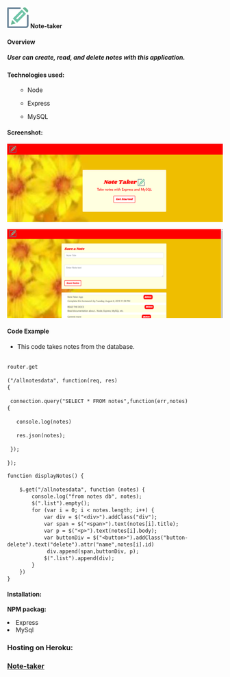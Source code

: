 ![logo](logo.png) **Note-taker**

#### **Overview**

##### User can create, read, and delete notes with this application.

#### **Technologies used:**

 <ul>

- Node
- Express
- MySQL

  </ul>

#### **Screenshot:**

![](note2.png)

![](note.png)

#### **Code Example**

- This code takes notes from the database.

```

router.get

("/allnotesdata", function(req, res)
{

 connection.query("SELECT * FROM notes",function(err,notes)
{

   console.log(notes)

   res.json(notes);

 });

});
```

```
function displayNotes() {

    $.get("/allnotesdata", function (notes) {
        console.log("from notes db", notes);
        $(".list").empty();
        for (var i = 0; i < notes.length; i++) {
            var div = $("<div>").addClass("div");
            var span = $("<span>").text(notes[i].title);
            var p = $("<p>").text(notes[i].body);
            var buttonDiv = $("<button>").addClass("button-delete").text("delete").attr("name",notes[i].id)
             div.append(span,buttonDiv, p);
            $(".list").append(div);
        }
    })
}
```

#### **Installation:**

**NPM packag:**

  <li> Express
  <li> MySql
 
### Hosting on Heroku:

### [Note-taker](https://murmuring-dusk-18279.herokuapp.com/)

